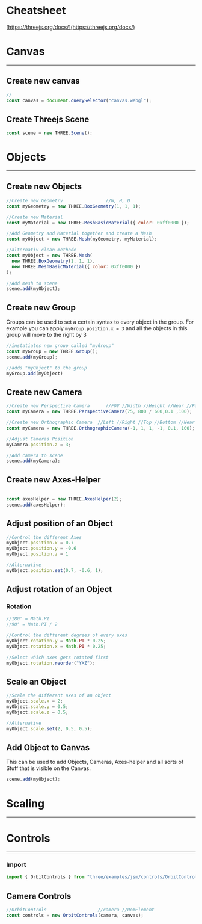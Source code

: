 # Cheatsheet

[https://threejs.org/docs/](https://threejs.org/docs/)

# Canvas

---

## Create new canvas

```jsx
//
const canvas = document.querySelector("canvas.webgl");
```

## Create Threejs Scene

```jsx
const scene = new THREE.Scene();
```

# Objects

---

## Create new Objects

```jsx
//Create new Geometry                //W, H, D
const myGeometry = new THREE.BoxGeometry(1, 1, 1);

//Create new Material
const myMaterial = new THREE.MeshBasicMaterial({ color: 0xff0000 });

//Add Geometry and Material together and create a Mesh
const myObject = new THREE.Mesh(myGeometry, myMaterial);

//alternativ clean methode
const myObject = new THREE.Mesh(
  new THREE.BoxGeometry(1, 1, 1),
  new THREE.MeshBasicMaterial({ color: 0xff0000 })
);

//Add mesh to scene
scene.add(myObject);
```

## Create new Group

Groups can be used to set a certain syntax to every object in the group. For example you can apply `myGroup.position.x = 3` and all the objects in this group will move to the right by 3

```jsx
//instatiates new group called "myGroup"
const myGroup = new THREE.Group();
scene.add(myGroup);

//adds "myObject" to the group
myGroup.add(myObject)

```

## Create new Camera

```jsx
//Create new Perspective Camera      //FOV //Width //Height //Near //Far
const myCamera = new THREE.PerspectiveCamera(75, 800 / 600,0.1 ,100);

//Create new Orthographic Camera  //Left //Right //Top //Bottom //Near //Far
const myCamera = new THREE.OrthographicCamera(-1, 1, 1, -1, 0.1, 100);

//Adjust Cameras Position
myCamera.position.z = 3;

//Add camera to scene
scene.add(myCamera);

```

## Create new Axes-Helper

```jsx
																		//Lenght of each stroke
const axesHelper = new THREE.AxesHelper(2);
scene.add(axesHelper);
```

## Adjust position of an Object

```jsx
//Control the different Axes 
myObject.position.x = 0.7
myObject.position.y = -0.6
myObject.position.z = 1

//Alternative 
myObject.position.set(0.7, -0.6, 1);
```

## Adjust rotation of an Object

### Rotation

```jsx
//180° = Math.PI
//90° = Math.PI / 2

//Control the different degrees of every axes
myObject.rotation.y = Math.PI * 0.25;
myObject.rotation.x = Math.PI * 0.25;

//Select which axes gets rotated first
myObject.rotation.reorder("YXZ");
```

## Scale an Object

```jsx
//Scale the different axes of an object
myObject.scale.x = 2;
myObject.scale.y = 0.5;
myObject.scale.z = 0.5;

//Alternative
myObject.scale.set(2, 0.5, 0.5);
```

## Add Object to Canvas

This can be used to add Objects, Cameras, Axes-helper and all sorts of Stuff that is visible on the Canvas.

```jsx
scene.add(myObject);
```

# Scaling

---

# Controls

---

### Import

```jsx
import { OrbitControls } from "three/examples/jsm/controls/OrbitControls.js";
```

## Camera Controls

```jsx
//OrbitControls                   //camera //DomElement
const controls = new OrbitControls(camera, canvas);
```